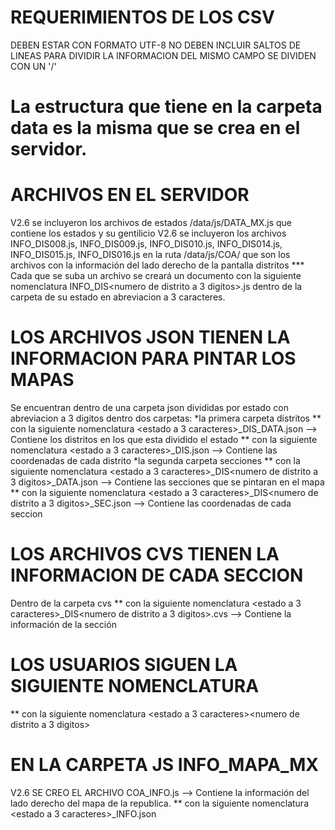 # REQUERIMIENTOS DE LOS CSV 
DEBEN ESTAR CON FORMATO UTF-8
NO DEBEN INCLUIR SALTOS DE LINEAS
PARA DIVIDIR LA INFORMACION DEL MISMO CAMPO SE DIVIDEN CON UN '/'

# La estructura que tiene en la carpeta data es la misma que se crea en el servidor.

# ARCHIVOS EN EL SERVIDOR 
V2.6 se incluyeron los archivos de estados  /data/js/DATA_MX.js  que contiene los estados y su gentilicio
V2.6 se incluyeron los archivos INFO_DIS008.js, INFO_DIS009.js, INFO_DIS010.js, INFO_DIS014.js, INFO_DIS015.js,
INFO_DIS016.js en la ruta /data/js/COA/  que son los archivos con la información del lado derecho de la pantalla distritos
*** Cada que se suba un archivo se creará un documento con la siguiente nomenclatura INFO_DIS<numero de distrito a 3 digitos>.js dentro de la carpeta de su estado en abreviacion a 3 caracteres.

# LOS ARCHIVOS JSON TIENEN LA INFORMACION PARA PINTAR LOS MAPAS
Se encuentran dentro de una carpeta json
divididas por estado con abreviacion a 3 digitos
dentro dos carpetas: 
*la primera carpeta distritos 
** con la siguiente nomenclatura <estado a 3 caracteres>_DIS_DATA.json --> Contiene los distritos en los que esta dividido el estado
** con la siguiente nomenclatura <estado a 3 caracteres>_DIS.json --> Contiene las coordenadas de cada distrito
*la segunda carpeta secciones 
** con la siguiente nomenclatura <estado a 3 caracteres>_DIS<numero de distrito a 3 digitos>_DATA.json --> Contiene las secciones que se pintaran en el mapa
** con la siguiente nomenclatura <estado a 3 caracteres>_DIS<numero de distrito a 3 digitos>_SEC.json --> Contiene las coordenadas de cada seccion

# LOS ARCHIVOS CVS TIENEN LA INFORMACION DE CADA SECCION
Dentro de la carpeta cvs 
** con la siguiente nomenclatura <estado a 3 caracteres>_DIS<numero de distrito a 3 digitos>.cvs --> Contiene la información de la sección

# LOS USUARIOS  SIGUEN LA SIGUIENTE NOMENCLATURA
** con la siguiente nomenclatura <estado a 3 caracteres><numero de distrito a 3 digitos><partido del que se obtendra la informacion>

# EN LA CARPETA JS INFO_MAPA_MX
V2.6 SE CREO EL ARCHIVO COA_INFO.js --> Contiene la información del lado derecho del mapa de la republica.
** con la siguiente nomenclatura <estado a 3 caracteres>_INFO.json
